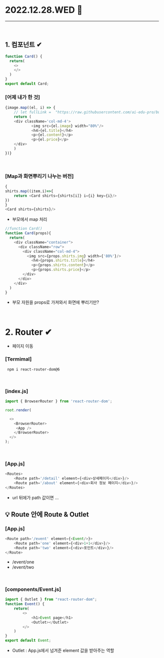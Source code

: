 # 2022.12.28.WED 📅
----------------
<br> 

## 1. 컴포넌트 ✔
```js
function Card() {
  return(
    <>
    </>
  )
}
export default Card;
```



### [어제 내가 한 것]
```js
{image.map((el, i) => {
    // let fullLink =  "https://raw.githubusercontent.com/ai-edu-pro/busan/main/t" + (i+1) + ".jpg"
    return (
    <div className='col-md-4'>
            <img src={el.image} width="80%"/>
            <h4>{el.title}</h4>
            <p>{el.content}</p>
            <p>{el.price}</p>
    </div>   
    )
})}       
```
<br>

### [Map과 화면뿌리기 나누는 버전]
```js
{
shirts.map((item,i)=>{
    return <Card shirts={shirts[i]} i={i} key={i}/>
})
}
<Card shirts={shirts}/>
```
- 부모에서 map 처리
```js
//function Card()
function Card(props){
  return(
    <div className="container">
      <div className="row">
        <div className="col-md-4">
          <img src={props.shirts.img} width={'80%'}/>
            <h4>{props.shirts.title}</h4>
            <p>{props.shirts.content}</p>
            <p>{props.shirts.price}</p>
        </div>
      </div>
    </div>
  )
}
```
- 부모 자원을 props로 가져와서 화면에 뿌리기만?
<br>

# 2. Router ✔
- 페이지 이동
### [Termimal]
```
 npm i react-router-dom@6
```
<br>

### [index.js]
```js
import { BrowserRouter } from 'react-router-dom';

root.render(

  <>
    <BrowserRouter>
     <App />
    </BrowserRouter>
  </>
);
```
<br>

### [App.js]
```js
<Routes>
    <Route path='/detail' element={<div>상세페이지</div>}/>
    <Route path='/about' element={<div>회사 정보 페이지</div>}/>
</Routes>
```
- url 뒤에가 path 값이면 ...

## 💡 Route 안에 Route & Outlet
### [App.js]
```js
<Route path='/event' element={<Event/>}>
    <Route path='one' element={<div>1+1</div>}/>
    <Route path='two' element={<div>포인트</div>}/>
</Route>
```
- /event/one
- /event/two
<br>

### [components/Event.js]
```js
import { Outlet } from "react-router-dom";
function Event() {
    return(
        <>
            <h1>Event page</h1>
            <Outlet></Outlet>
        </>
    )
}
export default Event;
```
- Outlet : App.js에서 넘겨준 element 값을 받아주는 역할